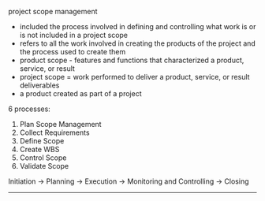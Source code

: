 project scope management
- included the process involved in defining and controlling what work is or is not included in a project
scope
- refers to all the work involved in creating the products of the project and the process used to create them
- product scope - features and functions that characterized a product, service, or result
- project scope = work performed to deliver a product, service, or result
deliverables
- a product created as part of a project

6 processes:
1. Plan Scope Management
2. Collect Requirements
3. Define Scope
4. Create WBS
5. Control Scope
6. Validate Scope


Initiation -> Planning -> Execution -> Monitoring and Controlling -> Closing

---

